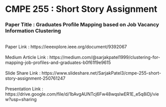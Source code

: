 # CMPE 255 : Short Story Assignment

### Paper Title : Graduates Profile Mapping based on Job Vacancy Information Clustering
<br>
Paper Link : https://ieeexplore.ieee.org/document/9392067
<br><br>
Medium Article Link : https://medium.com/@sarjakpatel1999/clustering-for-mapping-job-profiles-and-graduates-b0f61f9e9615
<br><br>
Slide Share Link : https://www.slideshare.net/SarjakPatel3/cmpe-255-short-story-assignment-250761247
<br><br>
Presentation Link : https://drive.google.com/file/d/1bAvgAUNTcj6Fw48wqslwER1E_e5q8iDj/view?usp=sharing
<br><br>
